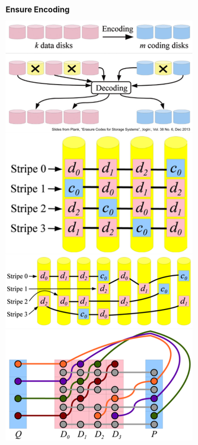 ## **Ensure Encoding**

![Ensure-Encoding-1](../assets/568/ensure-1.png)
![Ensure-Encoding-2](../assets/568/ensure-2.png)
![Ensure-Encoding-3](../assets/568/ensure-3.png)
![Ensure-Encoding-4](../assets/568/ensure-4.png)